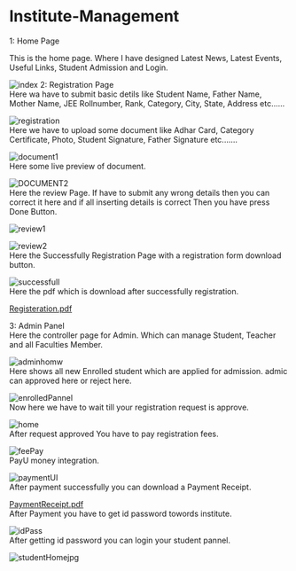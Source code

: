 # Institute-Management

1: Home Page  <br />


   This is the home page. Where I have designed Latest News, Latest Events, Useful Links, Student Admission and Login.<br />
   
   
![index](https://user-images.githubusercontent.com/75820747/150767663-086f14a7-78ff-47c2-a892-7af4ce616135.jpg)
2: Registration Page <br />
   Here wa have to submit basic detils like Student Name, Father Name, Mother Name, JEE Rollnumber, Rank, Category, City, State, Address etc......<br />
   
   
![registration](https://user-images.githubusercontent.com/75820747/150767729-40fa63d4-3bd9-4695-8fff-b48142ca3df2.jpg)<br />
  Here we have to upload some document like Adhar Card, Category Certificate, Photo, Student Signature, Father Signature etc.......<br />
  
  
![document1](https://user-images.githubusercontent.com/75820747/150767752-14b00671-bc47-4541-b8c3-46fa9e7fdc7d.jpg)<br />
  Here some live preview of document.  <br />
  
![DOCUMENT2](https://user-images.githubusercontent.com/75820747/150767788-e5191651-b395-44d7-9eb5-9bba1c3a2498.jpg)<br />
  Here the review Page. If have to submit any wrong details then you can correct it here and if all inserting details is correct Then you have press Done Button.<br />

![review1](https://user-images.githubusercontent.com/75820747/150768416-773e8f90-523f-4e4e-911f-0959b84f3676.jpg)<br />

![review2](https://user-images.githubusercontent.com/75820747/150768439-8b311c31-faa1-46fe-aa59-e88bdabc993c.jpg)<br />
  Here the Successfully Registration Page with a registration form download button. <br />
  
  
![successfull](https://user-images.githubusercontent.com/75820747/150767843-b7bd4d28-7c51-44c1-917e-5b11c13680fa.jpg)<br />
  Here the pdf which is download after successfully registration.<br />
  
[Registeration.pdf](https://github.com/aruvishalpatel/Institute-Management/files/7924847/Registeration.pdf)<br />

3: Admin Panel<br />
  Here the controller page for Admin. Which can manage Student, Teacher and all Faculties Member.<br />
  
  
![adminhomw](https://user-images.githubusercontent.com/75820747/150768761-bfc86d93-d82a-4c37-90b1-dafb94b55687.jpg)<br />
  Here shows all new Enrolled student which are applied for admission. admic can approved here or reject here.<br />
  
  
![enrolledPannel](https://user-images.githubusercontent.com/75820747/150768574-77bb4109-8bc6-4f35-b3c4-5bf0bf0b82e4.jpg)<br />
  Now here we have to wait till your registration request is approve.<br />
  

![home](https://user-images.githubusercontent.com/75820747/150768331-63645c16-4826-4a79-bd41-382ebf9c4fd7.jpg)<br />
  After request approved You have to pay registration fees.<br />
  
  
![feePay](https://user-images.githubusercontent.com/75820747/150768583-0da06ebc-57f0-478d-b42d-ae9731dc0ba9.jpg)<br />
  PayU money integration.<br />
  
  
![paymentUI](https://user-images.githubusercontent.com/75820747/150768802-5bf5328a-f8bc-4e01-afbe-74f1edd392e9.jpg)<br />
  After payment successfully you can download a Payment Receipt.<br />
  
  
[PaymentReceipt.pdf](https://github.com/aruvishalpatel/Institute-Management/files/7924886/PaymentReceipt.pdf)<br />
  After Payment you have to get id password towords institute.<br />


![idPass](https://user-images.githubusercontent.com/75820747/150768612-ac45812c-effc-480c-8c0e-48c03625432e.jpg)<br />
  After getting id password you can login your student pannel.<br />
  

![studentHomejpg](https://user-images.githubusercontent.com/75820747/150768871-080007cf-89dc-42cb-af70-3f95f49bf20c.jpg)<br />

